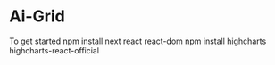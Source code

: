 # Ai-Grid

To get started 
npm install next react react-dom
npm install highcharts highcharts-react-official
